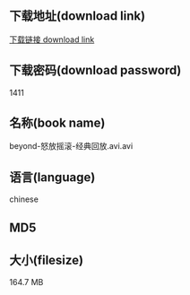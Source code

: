 ## 下载地址(download link)
[下载链接 download link](https://voluble-croquembouche-d321dc.netlify.app/?s=beyond-%E6%80%92%E6%94%BE%E6%91%87%E6%BB%9A-%E7%BB%8F%E5%85%B8%E5%9B%9E%E6%94%BE.avi)

## 下载密码(download password)
1411

## 名称(book name)
beyond-怒放摇滚-经典回放.avi.avi

## 语言(language)
chinese

## MD5


## 大小(filesize)
164.7 MB

